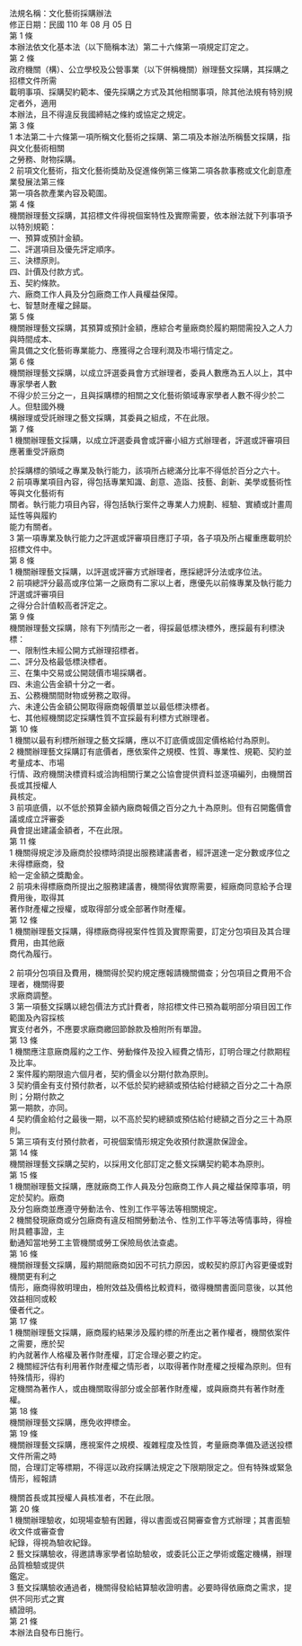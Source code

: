 法規名稱：文化藝術採購辦法  
修正日期：民國 110 年 08 月 05 日  
第 1 條  
本辦法依文化基本法（以下簡稱本法）第二十六條第一項規定訂定之。  
第 2 條  
政府機關（構）、公立學校及公營事業（以下併稱機關）辦理藝文採購，其採購之招標文件所需  
載明事項、採購契約範本、優先採購之方式及其他相關事項，除其他法規有特別規定者外，適用  
本辦法，且不得違反我國締結之條約或協定之規定。  
第 3 條  
1 本法第二十六條第一項所稱文化藝術之採購、第二項及本辦法所稱藝文採購，指與文化藝術相關  
之勞務、財物採購。  
2 前項文化藝術，指文化藝術獎助及促進條例第三條第二項各款事務或文化創意產業發展法第三條  
第一項各款產業內容及範圍。  
第 4 條  
機關辦理藝文採購，其招標文件得視個案特性及實際需要，依本辦法就下列事項予以特別規範：  
一、預算或預計金額。  
二、評選項目及優先評定順序。  
三、決標原則。  
四、計價及付款方式。  
五、契約條款。  
六、廠商工作人員及分包廠商工作人員權益保障。  
七、智慧財產權之歸屬。  
第 5 條  
機關辦理藝文採購，其預算或預計金額，應綜合考量廠商於履約期間需投入之人力與時間成本、  
需具備之文化藝術專業能力、應獲得之合理利潤及市場行情定之。  
第 6 條  
機關辦理藝文採購，以成立評選委員會方式辦理者，委員人數應為五人以上，其中專家學者人數  
不得少於三分之一，且與採購標的相關之文化藝術領域專家學者人數不得少於二人。但駐國外機  
構辦理或受託辦理之藝文採購，其委員之組成，不在此限。  
第 7 條  
1 機關辦理藝文採購，以成立評選委員會或評審小組方式辦理者，評選或評審項目應著重受評廠商  


於採購標的領域之專業及執行能力，該項所占總滿分比率不得低於百分之六十。  
2 前項專業項目內容，得包括專業知識、創意、造詣、技藝、創新、美學或藝術性等與文化藝術有  
關者。執行能力項目內容，得包括執行案件之專業人力規劃、經驗、實績或計畫周延性等與履約  
能力有關者。  
3 第一項專業及執行能力之評選或評審項目應訂子項，各子項及所占權重應載明於招標文件中。  
第 8 條  
1 機關辦理藝文採購，以評選或評審方式辦理者，應採總評分法或序位法。  
2 前項總評分最高或序位第一之廠商有二家以上者，應優先以前條專業及執行能力評選或評審項目  
之得分合計值較高者評定之。  
第 9 條  
機關辦理藝文採購，除有下列情形之一者，得採最低標決標外，應採最有利標決標：  
一、限制性未經公開方式辦理招標者。  
二、評分及格最低標決標者。  
三、在集中交易或公開競價市場採購者。  
四、未逾公告金額十分之一者。  
五、公務機關間財物或勞務之取得。  
六、未達公告金額公開取得廠商報價單並以最低標決標者。  
七、其他經機關認定採購性質不宜採最有利標方式辦理者。  
第 10 條  
1 機關以最有利標所辦理之藝文採購，應以不訂底價或固定價格給付為原則。  
2 機關辦理藝文採購訂有底價者，應依案件之規模、性質、專業性、規範、契約並考量成本、市場  
行情、政府機關決標資料或洽詢相關行業之公協會提供資料並逐項編列，由機關首長或其授權人  
員核定。  
3 前項底價，以不低於預算金額內廠商報價之百分之九十為原則。但有召開鑑價會議或成立評審委  
員會提出建議金額者，不在此限。  
第 11 條  
1 機關得規定涉及廠商於投標時須提出服務建議書者，經評選達一定分數或序位之未得標廠商，發  
給一定金額之獎勵金。  
2 前項未得標廠商所提出之服務建議書，機關得依實際需要，經廠商同意給予合理費用後，取得其  
著作財產權之授權，或取得部分或全部著作財產權。  
第 12 條  
1 機關辦理藝文採購，得標廠商得視案件性質及實際需要，訂定分包項目及其合理費用，由其他廠  
商代為履行。  


2 前項分包項目及費用，機關得於契約規定應報請機關備查；分包項目之費用不合理者，機關得要  
求廠商調整。  
3 第一項藝文採購以總包價法方式計費者，除招標文件已預為載明部分項目因工作範圍及內容採核  
實支付者外，不應要求廠商繳回節餘款及檢附所有單證。  
第 13 條  
1 機關應注意廠商履約之工作、勞動條件及投入經費之情形，訂明合理之付款期程及比率。  
2 案件履約期限逾六個月者，契約價金以分期付款為原則。  
3 契約價金有支付預付款者，以不低於契約總額或預估給付總額之百分之二十為原則；分期付款之  
第一期款，亦同。  
4 契約價金給付之最後一期，以不高於契約總額或預估給付總額之百分之三十為原則。  
5 第三項有支付預付款者，可視個案情形規定免收預付款還款保證金。  
第 14 條  
機關辦理藝文採購之契約，以採用文化部訂定之藝文採購契約範本為原則。  
第 15 條  
1 機關辦理藝文採購，應就廠商工作人員及分包廠商工作人員之權益保障事項，明定於契約。廠商  
及分包廠商並應遵守勞動法令、性別工作平等法等相關規定。  
2 機關發現廠商或分包廠商有違反相關勞動法令、性別工作平等法等情事時，得檢附具體事證，主  
動通知當地勞工主管機關或勞工保險局依法查處。  
第 16 條  
機關辦理藝文採購，履約期間廠商如因不可抗力原因，或較契約原訂內容更優或對機關更有利之  
情形，廠商得敘明理由，檢附效益及價格比較資料，徵得機關書面同意後，以其他效益相同或較  
優者代之。  
第 17 條  
1 機關辦理藝文採購，廠商履約結果涉及履約標的所產出之著作權者，機關依案件之需要，應於契  
約內就著作人格權及著作財產權，訂定合理必要之約定。  
2 機關經評估有利用著作財產權之情形者，以取得著作財產權之授權為原則。但有特殊情形，得約  
定機關為著作人，或由機關取得部分或全部著作財產權，或與廠商共有著作財產權。  
第 18 條  
機關辦理藝文採購，應免收押標金。  
第 19 條  
機關辦理藝文採購，應視案件之規模、複雜程度及性質，考量廠商準備及遞送投標文件所需之時  
間，合理訂定等標期，不得逕以政府採購法規定之下限期限定之。但有特殊或緊急情形，經報請  


機關首長或其授權人員核准者，不在此限。  
第 20 條  
1 機關辦理驗收，如現場查驗有困難，得以書面或召開審查會方式辦理；其書面驗收文件或審查會  
紀錄，得視為驗收紀錄。  
2 藝文採購驗收，得邀請專家學者協助驗收，或委託公正之學術或鑑定機構，辦理品質檢驗或提供  
鑑定。  
3 藝文採購驗收通過者，機關得發給結算驗收證明書。必要時得依廠商之需求，提供不同形式之實  
績證明。  
第 21 條  
本辦法自發布日施行。  


